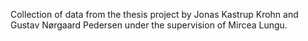 Collection of data from the thesis project by Jonas Kastrup Krohn and Gustav Nørgaard Pedersen under the supervision of Mircea Lungu.
